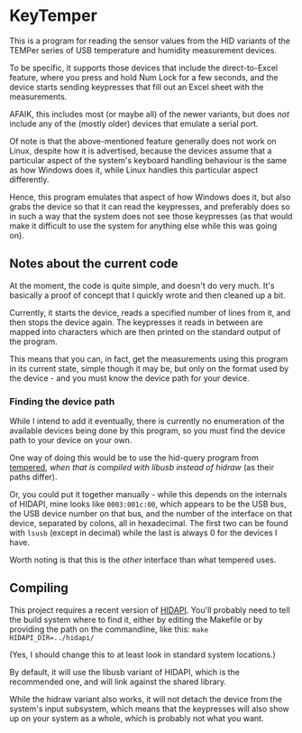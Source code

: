KeyTemper
=========

This is a program for reading the sensor values from the HID variants of the
TEMPer series of USB temperature and humidity measurement devices.

To be specific, it supports those devices that include the direct-to-Excel
feature, where you press and hold Num Lock for a few seconds, and the device
starts sending keypresses that fill out an Excel sheet with the measurements.

AFAIK, this includes most (or maybe all) of the newer variants, but does *not*
include any of the (mostly older) devices that emulate a serial port.

Of note is that the above-mentioned feature generally does not work on Linux,
despite how it is advertised, because the devices assume that a particular
aspect of the system's keyboard handling behaviour is the same as how Windows
does it, while Linux handles this particular aspect differently.

Hence, this program emulates that aspect of how Windows does it, but also grabs
the device so that it can read the keypresses, and preferably does so in such
a way that the system does not see those keypresses (as that would make it
difficult to use the system for anything else while this was going on).


Notes about the current code
----------------------------

At the moment, the code is quite simple, and doesn't do very much. It's
basically a proof of concept that I quickly wrote and then cleaned up a bit.

Currently, it starts the device, reads a specified number of lines from it, and
then stops the device again. The keypresses it reads in between are mapped into
characters which are then printed on the standard output of the program.

This means that you can, in fact, get the measurements using this program in
its current state, simple though it may be, but only on the format used by the
device - and you must know the device path for your device.

### Finding the device path

While I intend to add it eventually, there is currently no enumeration of the
available devices being done by this program, so you must find the device path
to your device on your own.

One way of doing this would be to use the hid-query program from [tempered][1],
_when that is compiled with libusb instead of hidraw_ (as their paths differ).

Or, you could put it together manually - while this depends on the internals of
HIDAPI, mine looks like `0003:001c:00`, which appears to be the USB bus, the
USB device number on that bus, and the number of the interface on that device,
separated by colons, all in hexadecimal. The first two can be found with
`lsusb` (except in decimal) while the last is always 0 for the devices I have.

Worth noting is that this is the _other_ interface than what tempered uses.

[1]: https://github.com/edorfaus/TEMPered


Compiling
---------

This project requires a recent version of [HIDAPI][2]. You'll probably need to
tell the build system where to find it, either by editing the Makefile or by
providing the path on the commandline, like this: `make HIDAPI_DIR=../hidapi/`

(Yes, I should change this to at least look in standard system locations.)

By default, it will use the libusb variant of HIDAPI, which is the recommended
one, and will link against the shared library.

While the hidraw variant also works, it will not detach the device from the
system's input subsystem, which means that the keypresses will also show up on
your system as a whole, which is probably not what you want.

[2]: http://www.signal11.us/oss/hidapi/
